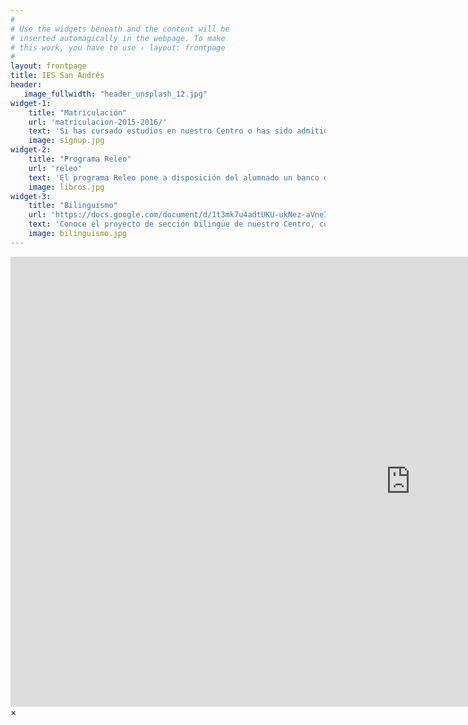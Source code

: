 ```yaml
---
#
# Use the widgets beneath and the content will be
# inserted automagically in the webpage. To make
# this work, you have to use › layout: frontpage
#
layout: frontpage
title: IES San Andrés
header:
   image_fullwidth: "header_unsplash_12.jpg"
widget-1:
    title: "Matriculación"
    url: 'matriculacion-2015-2016/'
    text: 'Si has cursado estudios en nuestro Centro o has sido admitido como nuevo alumno, consulta aquí las instrucciones para llevar a cabo la matriculación en nuestro Centro.'
    image: signup.jpg
widget-2:
    title: "Programa Releo"
    url: 'releo'
    text: 'El programa Releo pone a disposición del alumnado un banco de libros de texto mediante el sistema de préstamo y reutilización.'
    image: libros.jpg
widget-3:
    title: "Bilinguismo"
    url: 'https://docs.google.com/document/d/1t3mk7u4adtUKU-ukNez-aVneINoghoyreFTMHssDD80/pub'
    text: 'Conoce el proyecto de sección bilingüe de nuestro Centro, cuya finalidad es facilitar a los alumnos de ESO el aprendizaje del idioma inglés.'
    image: bilinguismo.jpg
---
```



<div id="videoModal" class="reveal-modal large" data-reveal="">
  <div class="flex-video widescreen vimeo" style="display: block;">
    <iframe width="1280" height="720" src="https://www.youtube.com/embed/3b5zCFSmVvU" frameborder="0" allowfullscreen></iframe>
  </div>
  <a class="close-reveal-modal">&#215;</a>
</div>
